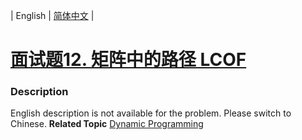 | English | [简体中文](README.md) |

# [面试题12. 矩阵中的路径  LCOF](https://leetcode-cn.com/problems/ju-zhen-zhong-de-lu-jing-lcof)
 ### Description
English description is not available for the problem. Please switch to Chinese.
**Related Topic**  [Dynamic Programming](https://leetcode-cn.com/tag/dynamic-programming) 